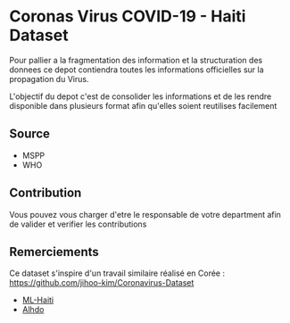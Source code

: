 # Coronas Virus COVID-19 - Haiti Dataset
Pour pallier a la fragmentation des information et la structuration des donnees ce depot contiendra toutes les informations officielles
sur la propagation du Virus.


L'objectif du depot c'est de consolider les informations et de les rendre disponible dans plusieurs format afin qu'elles soient reutilises facilement


## Source
- MSPP
- WHO


## Contribution

Vous pouvez vous charger d'etre le responsable de votre department afin de valider et verifier les contributions


## Remerciements

Ce dataset s'inspire d'un travail similaire réalisé en Corée : https://github.com/jihoo-kim/Coronavirus-Dataset

- [ML-Haiti](https://github.com/MLHaiti)
- [Alhdo](https://github.com/alhdo)